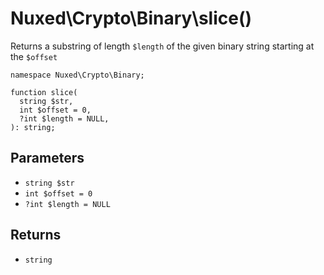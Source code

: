 # Nuxed\\Crypto\\Binary\\slice()




Returns a substring of length ` $length ` of the given binary string starting at the
`` $offset ``




``` Hack
namespace Nuxed\Crypto\Binary;

function slice(
  string $str,
  int $offset = 0,
  ?int $length = NULL,
): string;
```




## Parameters




+ ` string $str `
+ ` int $offset = 0 `
+ ` ?int $length = NULL `




## Returns




* ` string `